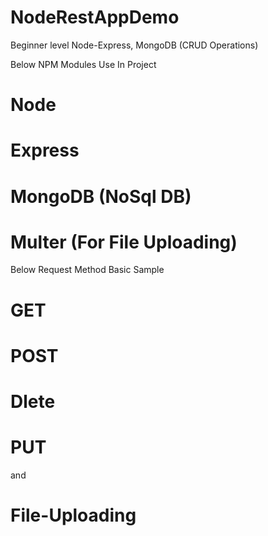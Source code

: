 # NodeRestAppDemo
Beginner level Node-Express, MongoDB (CRUD Operations)

Below NPM Modules Use In Project
# Node
# Express
# MongoDB (NoSql DB)
# Multer (For File Uploading)

Below Request Method Basic Sample 
# GET 
# POST
# Dlete
# PUT
and 
# File-Uploading
